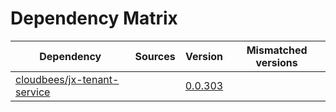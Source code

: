 # Dependency Matrix

Dependency | Sources | Version | Mismatched versions
---------- | ------- | ------- | -------------------
[cloudbees/jx-tenant-service](https://github.com/cloudbees/jx-tenant-service) |  | [0.0.303](https://github.com/cloudbees/jx-tenant-service/releases/tag/v0.0.303) | 
